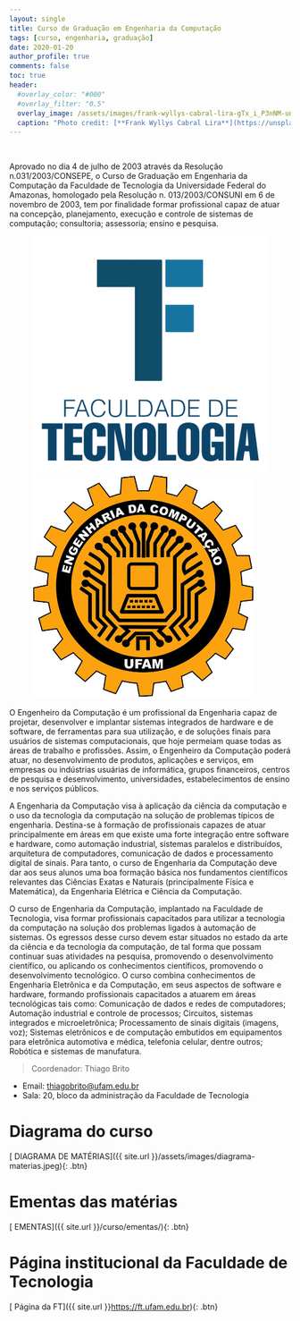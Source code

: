 ```yaml
---
layout: single
title: Curso de Graduação em Engenharia da Computação
tags: [curso, engenharia, graduação]
date: 2020-01-20
author_profile: true
comments: false
toc: true
header:
  #overlay_color: "#000"
  #overlay_filter: "0.5"
  overlay_image: /assets/images/frank-wyllys-cabral-lira-gTx_i_P3nNM-unsplash.jpg
  caption: "Photo credit: [**Frank Wyllys Cabral Lira**](https://unsplash.com/photos/gTx_i_P3nNM)"
---
```


<br>

Aprovado no dia 4 de julho de 2003 através da Resolução n.031/2003/CONSEPE, o Curso de Graduação em Engenharia da Computação da Faculdade de Tecnologia da Universidade Federal do Amazonas, homologado pela Resolução n. 013/2003/CONSUNI em 6 de novembro de 2003, tem por finalidade formar profissional capaz de atuar na concepção, planejamento, execução e controle de sistemas de computação; consultoria; assessoria; ensino e pesquisa.


<figure class="half">
    <a href="https://ft.ufam.edu.br"><img src="/assets/images/FT_final_vertical-2-removebg.png"></a>
    <a href="http://bit.ly/34Pdip7"><img src="/assets/images/eng_comp_logo.png"></a>

</figure>

O Engenheiro da Computação é um profissional da Engenharia capaz de projetar, desenvolver e implantar sistemas integrados de hardware e de software, de ferramentas para sua utilização, e de soluções finais para usuários de sistemas computacionais, que hoje permeiam quase todas as áreas de trabalho e profissões. Assim, o Engenheiro da Computação poderá atuar, no desenvolvimento de produtos, aplicações e serviços, em empresas ou indústrias usuárias de informática, grupos financeiros, centros de pesquisa e desenvolvimento, universidades, estabelecimentos de ensino e nos serviços públicos.

A Engenharia da Computação visa à aplicação da ciência da computação e o uso da tecnologia da computação na solução de problemas típicos de engenharia. Destina-se à formação de profissionais capazes de atuar principalmente em áreas em que existe uma forte integração entre software e hardware, como automação industrial, sistemas paralelos e distribuídos, arquitetura de computadores, comunicação de dados e processamento digital de sinais. Para tanto, o curso de Engenharia da Computação deve dar aos seus alunos uma boa formação básica nos fundamentos científicos relevantes das Ciências Exatas e Naturais (principalmente Física e Matemática), da Engenharia Elétrica e Ciência da Computação.

O curso de Engenharia da Computação, implantado na Faculdade de Tecnologia, visa formar profissionais capacitados para utilizar a tecnologia da computação na solução dos problemas ligados à automação de sistemas. Os egressos desse curso devem estar situados no estado da arte da ciência e da tecnologia da computação, de tal forma que possam continuar suas atividades na pesquisa, promovendo o desenvolvimento científico, ou aplicando os conhecimentos científicos, promovendo o desenvolvimento tecnológico. O curso combina conhecimentos de Engenharia Eletrônica e da Computação, em seus aspectos de software e hardware, formando profissionais capacitados a atuarem em áreas tecnológicas tais como: Comunicação de dados e redes de computadores; Automação industrial e controle de processos; Circuitos, sistemas integrados e microeletrônica; Processamento de sinais digitais (imagens, voz); Sistemas eletrônicos e de computação embutidos em equipamentos para eletrônica automotiva e médica, telefonia celular, dentre outros; Robótica e sistemas de manufatura.

> Coordenador: Thiago Brito
 - Email: thiagobrito@ufam.edu.br
 - Sala: 20, bloco da administração da Faculdade de Tecnologia




# Diagrama do curso

 [<i class="fas fa-bookmark"></i> DIAGRAMA DE MATÉRIAS]({{ site.url }}/assets/images/diagrama-materias.jpeg){: .btn}

# Ementas das matérias
 [<i class="fas fa-file-alt"></i> EMENTAS]({{ site.url }}/curso/ementas/){: .btn}

# Página institucional da Faculdade de Tecnologia
  [<i class="fas fa-bookmark"></i> Página da FT]({{ site.url }}https://ft.ufam.edu.br){: .btn}
